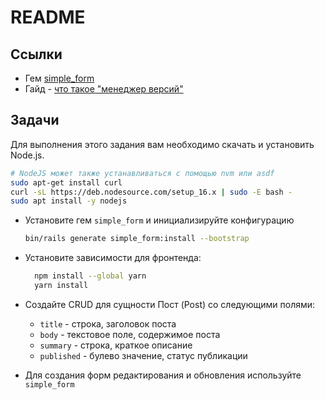 # README

## Ссылки

* Гем [simple_form](https://github.com/heartcombo/simple_form)
* Гайд - [что такое "менеджер версий"](https://guides.hexlet.io/ru/version-managers/)

## Задачи

Для выполнения этого задания вам необходимо скачать и установить Node.js.

  ```bash
  # NodeJS может также устанавливаться с помощью nvm или asdf
  sudo apt-get install curl
  curl -sL https://deb.nodesource.com/setup_16.x | sudo -E bash -
  sudo apt install -y nodejs
  ```

* Установите гем `simple_form` и инициализируйте конфигурацию

  ```bash
  bin/rails generate simple_form:install --bootstrap
  ```

* Установите зависимости для фронтенда:

  ```bash
    npm install --global yarn
    yarn install
  ```

* Создайте CRUD для сущности Пост (Post) со следующими полями:

  - `title` - строка, заголовок поста
  - `body` - текстовое поле, содержимое поста
  - `summary` - строка, краткое описание
  - `published` - булево значение, статус публикации

* Для создания форм редактирования и обновления используйте `simple_form`
